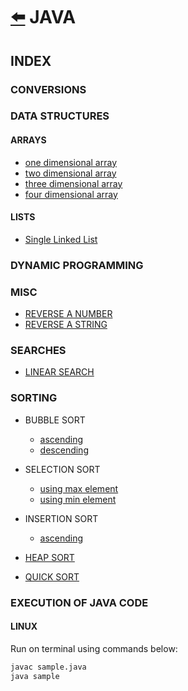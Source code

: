 # [:arrow_left:](../README.md) JAVA

## INDEX

### CONVERSIONS

### DATA STRUCTURES

#### ARRAYS

* [one dimensional array](Data-Structures/ARRAYS/oneDarray.java)
* [two dimensional array](Data-Structures/ARRAYS/twoDarray.java)
* [three dimensional array](Data-Structures/ARRAYS/threeDarray.java)
* [four dimensional array](Data-Structures/ARRAYS/fourDarray.java)

#### LISTS

* [Single Linked List](..)

### DYNAMIC PROGRAMMING

### MISC

* [REVERSE A NUMBER](Misc/reverse_no.java)
* [REVERSE A STRING](Misc/reverseString.java)

### SEARCHES

* [LINEAR SEARCH](Searches/linearSearch.java)

### SORTING

* BUBBLE SORT
  * [ascending](Sorting/BubbleSort.java)
  * [descending](Sorting/bubbleSort.java)

* SELECTION SORT
  * [using max element](Sorting/SelectionSort.java)
  * [using min element](Sorting/selectionsort.java)

* INSERTION SORT
  * [ascending](Sorting/insertionSort.java)
  
* [HEAP SORT](Sorting/HeapSort.java)
* [QUICK SORT](Sorting/QuickSort.java)

### EXECUTION OF JAVA CODE

#### LINUX

Run on terminal using commands below:

```bash
javac sample.java
java sample
```